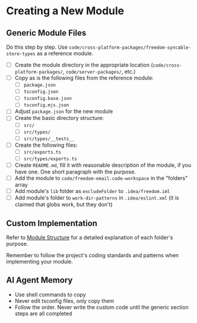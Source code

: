 # Creating a New Module

## Generic Module Files

Do this step by step. Use `code/cross-platform-packages/freedom-syncable-store-types` as a reference module.

- [ ] Create the module directory in the appropriate location (`code/cross-platform-packages/`, `code/server-packages/`, etc.)
- [ ] Copy as is the following files from the reference module:
  - [ ] `package.json`
  - [ ] `tsconfig.json`
  - [ ] `tsconfig.base.json`
  - [ ] `tsconfig.mjs.json`
- [ ] Adjust `package.json` for the new module
- [ ] Create the basic directory structure:
  - [ ] `src/`
  - [ ] `src/types/`
  - [ ] `src/types/__tests__`
- [ ] Create the following files:
  - [ ] `src/exports.ts`
  - [ ] `src/types/exports.ts`
- [ ] Create `README.md`, fill it with reasonable description of the module, if you have one. One short paragraph with the purpose.
- [ ] Add the module to `code/freedom-email.code-workspace` in the "folders" array
- [ ] Add module's `lib` folder as `excludeFolder` to `.idea/freedom.iml`
- [ ] Add module's folder to `work-dir-patterns` in `.idea/eslint.xml` (it is claimed that globs work, but they don't)

## Custom Implementation

Refer to [Module Structure](../Architecture/Module%20Structure.md) for a detailed explanation of each folder's purpose.

Remember to follow the project's coding standards and patterns when implementing your module.

## AI Agent Memory

- Use shell commands to copy
- Never edit tsconfig files, only copy them
- Follow the order. Never write the custom code until the generic section steps are all completed
